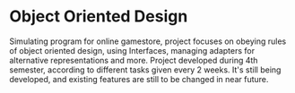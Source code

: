 # Object Oriented Design
Simulating program for online gamestore, project focuses on obeying rules of object oriented design, using Interfaces, managing adapters for alternative representations and more.
Project developed during 4th semester, according to different tasks given every 2 weeks.
It's still being developed, and existing features are still to be changed in near future. 
